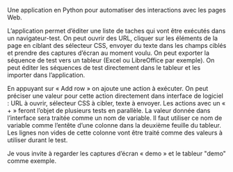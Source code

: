 Une application en Python pour automatiser des interactions avec les pages Web.

L’application permet d’éditer une liste de taches qui vont être exécutés dans un navigateur-test. On peut ouvrir des URL, cliquer sur les éléments de la page en ciblant des sélecteur CSS, envoyer du texte dans les champs ciblés et prendre des captures d’écran au moment voulu. On peut exporter la séquence de test vers un tableur (Excel ou LibreOffice par exemple). On peut éditer les séquences de test directement dans le tableur et les importer dans l’application.

En appuyant sur « Add row » on ajoute une action à exécuter. On peut préciser une valeur pour cette action directement dans interface de logiciel : URL à ouvrir, sélecteur CSS à cibler, texte à envoyer.
Les actions avec un « + » feront l’objet de plusieurs tests en parallèle. La valeur donnée dans l’interface sera traitée comme un nom de variable. Il faut utiliser ce nom de variable comme l’entête d’une colonne dans la deuxième feuille du tableur. Les lignes non vides de cette colonne vont être traité comme des valeurs à utiliser durant le test.

Je vous invite à regarder les captures d’écran « demo » et le tableur "demo" comme exemple.